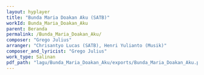 ```yaml
---
layout: hyplayer
title: "Bunda Maria Doakan Aku (SATB)"
workId: Bunda_Maria_Doakan_Aku
parent: Beranda
permalink: /Bunda_Maria_Doakan_Aku/
composer: "Grego Julius"
arranger: "Chrisantyo Lucas (SATB), Henri Yulianto (Musik)"
composer_and_lyricist: "Grego Julius"
work_type: Salinan
pdf_path: "lagu/Bunda_Maria_Doakan_Aku/exports/Bunda_Maria_Doakan_Aku.pdf"
---
```


